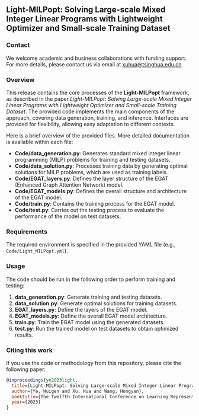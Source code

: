 ## Light-MILPopt: Solving Large-scale Mixed Integer Linear Programs with Lightweight Optimizer and Small-scale Training Dataset

### Contact

We welcome academic and business collaborations with funding support. For more details, please contact us via email at xuhua@tsinghua.edu.cn.

### Overview

This release contains the core processes of the **Light-MILPopt** framework, as described in the paper *Light-MILPopt: Solving Large-scale Mixed Integer Linear Programs with Lightweight Optimizer and Small-scale Training Dataset*. The provided code implements the main components of the approach, covering data generation, training, and inference. Interfaces are provided for flexibility, allowing easy adaptation to different contexts.

Here is a brief overview of the provided files. More detailed documentation is available within each file:

- **Code/data_generation.py**: Generates standard mixed integer linear programming (MILP) problems for training and testing datasets.
- **Code/data_solution.py**: Processes training data by generating optimal solutions for MILP problems, which are used as training labels.
- **Code/EGAT_layers.py**: Defines the layer structure of the EGAT (Enhanced Graph Attention Network) model.
- **Code/EGAT_models.py**: Defines the overall structure and architecture of the EGAT model.
- **Code/train.py**: Contains the training process for the EGAT model.
- **Code/test.py**: Carries out the testing process to evaluate the performance of the model on test datasets.

### Requirements

The required environment is specified in the provided YAML file (e.g., `Code/Light_MILPopt.yml`).

### Usage

The code should be run in the following order to perform training and testing:

1. **data_generation.py**: Generate training and testing datasets.
2. **data_solution.py**: Generate optimal solutions for training datasets.
3. **EGAT_layers.py**: Define the layers of the EGAT model.
4. **EGAT_models.py**: Define the overall EGAT model architecture.
5. **train.py**: Train the EGAT model using the generated datasets.
6. **test.py**: Run the trained model on test datasets to obtain optimized results.

### Citing this work

If you use the code or methodology from this repository, please cite the following paper:

```bibtex
@inproceedings{ye2023light,
  title={Light-MILPopt: Solving Large-scale Mixed Integer Linear Programs with Lightweight Optimizer and Small-scale Training Dataset},
  author={Ye, Huigen and Xu, Hua and Wang, Hongyan},
  booktitle={The Twelfth International Conference on Learning Representations},
  year={2023}
}